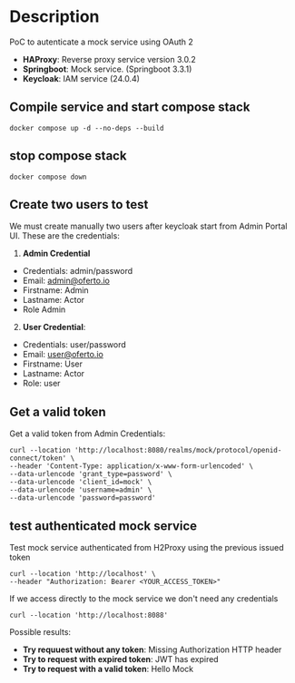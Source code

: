 # Description

PoC to autenticate a mock service using OAuth 2

- **HAProxy**: Reverse proxy service version 3.0.2
- **Springboot**: Mock service. (Springboot 3.3.1)
- **Keycloak**: IAM service (24.0.4)

## Compile service and start compose stack
```
docker compose up -d --no-deps --build
```

## stop compose stack
```
docker compose down
```

## Create two users to test
We must create manually two users after keycloak start from Admin Portal UI. These are the credentials:

1. **Admin Credential**
- Credentials: admin/password
- Email: admin@oferto.io
- Firstname: Admin
- Lastname: Actor
- Role Admin

2. **User Credential**:
- Credentials: user/password
- Email: user@oferto.io
- Firstname: User
- Lastname: Actor
- Role: user

## Get a valid token

Get a valid token from Admin Credentials:
```
curl --location 'http://localhost:8080/realms/mock/protocol/openid-connect/token' \
--header 'Content-Type: application/x-www-form-urlencoded' \
--data-urlencode 'grant_type=password' \
--data-urlencode 'client_id=mock' \
--data-urlencode 'username=admin' \
--data-urlencode 'password=password'
```

## test authenticated mock service

Test mock service authenticated from H2Proxy using the previous issued token 
```
curl --location 'http://localhost' \
--header "Authorization: Bearer <YOUR_ACCESS_TOKEN>"
```

If we access directly to the mock service we don't need any credentials
```
curl --location 'http://localhost:8088'
```

Possible results:

- **Try requuest without any token**: Missing Authorization HTTP header
- **Try to request with expired token**: JWT has expired
- **Try to request with a valid token**: Hello Mock
